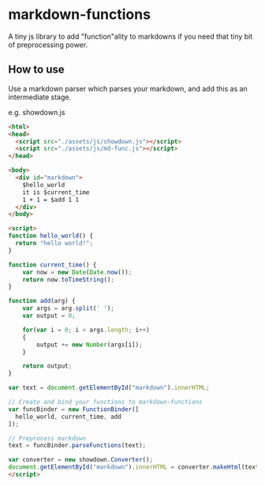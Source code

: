 # markdown-functions
A tiny js library to add "function"ality to markdowns if you need that tiny bit of preprocessing power.

## How to use
Use a markdown parser which parses your markdown, and add this as an intermediate stage.

e.g. showdown.js
```html
<html>
<head>
  <script src="./assets/js/showdown.js"></script>
  <script src="./assets/js/md-func.js"></script>
</head>

<body>
  <div id="markdown">
    $hello_world
    it is $current_time
    1 + 1 = $add 1 1
  </div>
</body>

<script>
function hello_world() {
  return "hello world!";
}

function current_time() {
    var now = new Date(Date.now());
    return now.toTimeString();
}

function add(arg) {
    var args = arg.split(' ');
    var output = 0;

    for(var i = 0; i < args.length; i++)
    {
        output += new Number(args[i]);
    }

    return output;
}

var text = document.getElementById("markdown").innerHTML;

// Create and bind your functions to markdown-functions
var funcBinder = new FunctionBinder([
  hello_world, current_time, add
]);

// Preprocess markdown
text = funcBinder.parseFunctions(text);

var converter = new showdown.Converter();
document.getElementById("markdown").innerHTML = converter.makeHtml(text);
</script>
```




